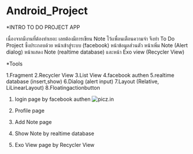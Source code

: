 # Android_Project
*INTRO TO DO PROJECT APP

เนื่องจากมีงานที่ต้องทำเยอะ เลยต้องมีการเขียน Note ไว้เเพื่อนเตือนความจำ จึงทำ To Do Project ซึ่งประกอบด้วย หน้าเข้าสู่ระบบ (facebook) หน้าข้อมูลส่วนตัว หน้าเพิ่ม Note  (Alert dialog) หน้าแสดง Note (realtime database) และหน้า Exo view (Recycler View)

*Tools

1.Fragment 
2.Recycler View
3.List View
4.facebook authen 
5.realtime database (insert,show)
6.Dialog (alert input)
7.Layout (Relative, LiLinearLayout)
8.Floatingactionbutton

1. login page by facebook authen 
![picz.in](https://www.picz.in.th/noona)
2. Profile page

3. Add Note page 

4. Show Note by realtime database

5. Exo View page by Recycler View


